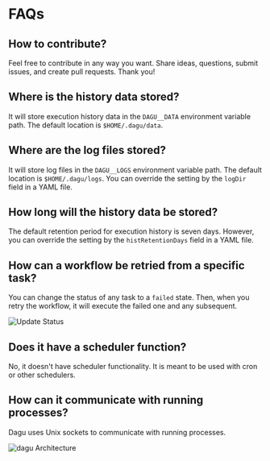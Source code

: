 # FAQs

## How to contribute?

Feel free to contribute in any way you want. Share ideas, questions, submit issues, and create pull requests. Thank you!

## Where is the history data stored?

It will store execution history data in the `DAGU__DATA` environment variable path. The default location is `$HOME/.dagu/data`.

## Where are the log files stored?

It will store log files in the `DAGU__LOGS` environment variable path. The default location is `$HOME/.dagu/logs`. You can override the setting by the `logDir` field in a YAML file.

## How long will the history data be stored?

The default retention period for execution history is seven days. However, you can override the setting by the `histRetentionDays` field in a YAML file.

## How can a workflow be retried from a specific task?

You can change the status of any task to a `failed` state. Then, when you retry the workflow, it will execute the failed one and any subsequent.

![Update Status](https://user-images.githubusercontent.com/1475839/166289470-f4af7e14-28f1-45bd-8c32-59cd59d2d583.png)

## Does it have a scheduler function?

No, it doesn't have scheduler functionality. It is meant to be used with cron or other schedulers.

## How can it communicate with running processes?

Dagu uses Unix sockets to communicate with running processes.

![dagu Architecture](https://user-images.githubusercontent.com/1475839/166390371-00bb4af0-3689-406a-a4d5-af943a1fd2ce.png)
